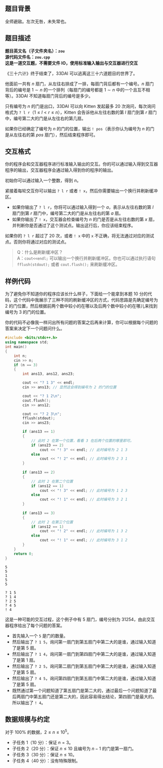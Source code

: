 ## 题目背景

全师避敌。左次无咎，未失常也。

## 题目描述

**题目英文名（子文件夹名）：`zou`**  
**源代码文件名：`zou.cpp`**  
**这是一道交互题，不需要文件 IO，使用标准输入输出与交互器进行交互**

《三十六计》终于结束了，33DAI 可以逃离这三十六道题目的世界了。

他面前一共有 $n$ 扇门，从左往右排成了一排，每扇门背后都有一个编号。$n$ 扇门背后的编号是 $1\sim n$ 的一个排列（每扇门的编号都是 $1\sim n$ 中的一个且互不相等）。33DAI 不知道每扇门背后的编号是多少。

只有编号为 $n$ 的门是出口，33DAI 可以向 Kitten 发起最多 $20$ 次询问，每次询问格式为 `? l r`（$1\le l\lt r\le n$），Kitten 会告诉他从左往右数的第 $l$ 扇门到第 $r$ 扇门中，编号第二大的门是从左往右的第几扇。

如果你已经确定了编号为 $n$ 的门的位置，输出 `! pos`（表示你认为编号为 $n$ 的门是从左往右的第 $pos$ 扇门），然后结束程序即可。

## 交互格式

你的程序会和交互器程序进行标准输入输出的交互。你的可以通过输入得到交互器程序的输出，交互器程序会通过输入得到你的程序的输出。

初始你可以通过输入一个整数，得到 $n$。

紧接着每轮交互你可以输出 `? l r` 或者 `! x`，然后你需要输出一个换行并刷新缓冲区。

- 如果你输出了 `? l r`，你将可以通过输入得到一个 $a$，表示从左往右数的第 $l$ 扇门到第 $r$ 扇门中，编号第二大的门是从左往右的第 $a$ 扇。
- 如果你输出了 `! x`，交互器会检查编号为 $n$ 的门是否是从左往右数的第 $x$ 扇，并判断你是否通过了这个测试点。输出这行后，你应该结束程序。

如果你的 `? l r` 超过了 $20$ 次，或者 `! x` 中的 `x` 不正确，将无法通过对应的测试点。否则你将通过对应的测试点。

> Q：什么是刷新缓冲区？  
> A：`cout<<endl;` 可以输出一个换行并刷新缓冲区。你也可以通过执行语句 `fflush(stdout);` 或者 `cout.flush();` 来刷新缓冲区。

## 样例代码

为了避免你不知道你的程序应该长什么样子，下面给一个能拿到本题 $10$ 分的代码，这个代码中我展示了三种不同的刷新缓冲区的方式，代码思路是先确定编号为 $2$ 的门位置，然后根据前两个数中较小的在哪以及后两个数中较小的在哪儿来找到编号为 $3$ 的门的位置。

你的代码不必像我一样问出所有问题的答案之后再来计算，你可以根据每个问题的答案来决定下一个问题问什么。

```cpp
#include <bits/stdc++.h>
using namespace std;
int main()
{
    int n;
    cin >> n;
    if (n == 3)
    {
        int ans13, ans12, ans23;

        cout << "? 1 3" << endl;
        cin >> ans13; // 显然这会得到编号为 2 的门的位置

        cout << "? 1 2\n";
        cout.flush();
        cin >> ans12;

        cout << "? 2 3\n";
        fflush(stdout);
        cin >> ans23;

        if (ans13 == 1)
        {
            // 此时 2 在第一个位置，看看 3 在后两个位置的哪里即可。
            if (ans23 == 2)
                cout << "! 3" << endl; // 此时编号为 2 1 3
            else
                cout << "! 2" << endl; // 此时编号为 2 3 1
        }
        
        if (ans13 == 2)
        {
            // 此时 2 在第二个位置
            if (ans12 == 1)
                cout << "! 3" << endl; // 此时编号为 1 2 3
            else
                cout << "! 1" << endl; // 此时编号为 3 2 1
        }
        
        if (ans13 == 3)
        {
            // 此时 2 在第三个位置
            if (ans12 == 1)
                cout << "! 2" << endl; // 此时编号为 1 3 2
            else
                cout << "! 1" << endl; // 此时编号为 3 1 2
        }
    }
    return 0;
}
```

```input1
5
5
1
5
5
```

```output1
? 1 5
? 1 4
? 2 5
? 4 5
! 4
```

这是一种可能的交互过程，这个例子中有 $5$ 扇门，编号分别为 $3 1 2 5 4$，由此交互器程序给出了每个问题的答案。

- 首先输入一个 `5` 是门的数量。
- 然后输出了 `? 1 5`，询问第一扇门到第五扇门中第二大的是谁，通过输入知道了是第 $5$ 扇。
- 然后输出了 `? 1 4`，询问第一扇门到第四扇门中第二大的是谁，通过输入知道了是第 $1$ 扇。
- 然后输出了 `? 2 5`，询问第二扇门到第五扇门中第二大的是谁，通过输入知道了是第 $5$ 扇。
- 然后输出了 `? 4 5`，询问第四扇门到第五扇门中第二大的是谁，通过输入知道了是第 $5$ 扇。
- 既然通过第一个问题知道了第五扇门是第二大的，通过最后一个问题知道了最后两扇门中第五扇门还是第二大的，因此容易得出结论，第四扇门是最大的。所以输出了 `! 4`。

## 数据规模与约定

对于 $100\%$ 的数据，$2 \le n \le 10^5$。

- 子任务 1（10 分）：保证 $n=3$。
- 子任务 2（20 分）：保证 $n\le 10$ 且编号为 $n-1$ 的门是第一扇门。
- 子任务 3（30 分）：保证 $n\le 10$。
- 子任务 4（40 分）：没有特殊限制。
